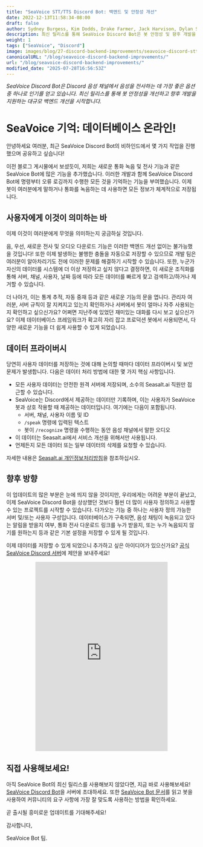 ```yaml
---
title: "SeaVoice STT/TTS Discord Bot: 백엔드 및 안정성 개선"
date: 2022-12-13T11:58:34-08:00
draft: false
author: Sydney Burgess, Kim Dodds, Drake Farmer, Jack Harvison, Dylan Strong, Cody Vernon
description: 최신 릴리스를 통해 SeaVoice Discord Bot은 봇 안정성 및 향후 개발을 개선하는 대규모 백엔드 개선을 시작합니다.
weight: 1
tags: ["SeaVoice", "Discord"]
image: images/blog/27-discord-backend-improvements/seavoice-discord-stt-tts-bot-backend-improvements.jpg
canonicalURL: "/blog/seavoice-discord-backend-improvements/"
url: "/blog/seavoice-discord-backend-improvements/"
modified_date: "2025-07-28T16:56:53Z"
---
```


*SeaVoice Discord Bot은 Discord 음성 채널에서 음성을 전사하는 데 가장 좋은 옵션 중 하나로 인기를 얻고 있습니다. 최신 릴리스를 통해 봇 안정성을 개선하고 향후 개발을 지원하는 대규모 백엔드 개선을 시작합니다.*

# SeaVoice 기억: 데이터베이스 온라인!

안녕하세요 여러분, 최근 SeaVoice Discord Bot의 비하인드에서 몇 가지 작업을 진행했으며 공유하고 싶습니다!

이전 블로그 게시물에서 보셨듯이, 저희는 새로운 통화 녹음 및 전사 기능과 같은 SeaVoice Bot에 많은 기능을 추가했습니다. 이러한 개발과 함께 SeaVoice Discord Bot에 명령부터 오류 로깅까지 수행한 모든 것을 기억하는 기능을 부여했습니다. 이제 봇이 여러분에게 말하거나 통화를 녹음하는 데 사용하면 모든 정보가 체계적으로 저장됩니다.

## 사용자에게 이것이 의미하는 바
이제 이것이 여러분에게 무엇을 의미하는지 궁금하실 것입니다.

음, 우선, 새로운 전사 및 오디오 다운로드 기능은 이러한 백엔드 개선 없이는 불가능했을 것입니다! 또한 이제 발생하는 불행한 충돌을 자동으로 저장할 수 있으므로 개발 팀은 여러분이 알아차리기도 전에 이러한 문제를 해결하기 시작할 수 있습니다. 또한, 누군가 자신의 데이터를 시스템에 더 이상 저장하고 싶지 않다고 결정하면, 이 새로운 조직화를 통해 서버, 채널, 사용자, 날짜 등에 따라 모든 데이터를 빠르게 찾고 검색하고/하거나 제거할 수 있습니다.

더 나아가, 이는 통계 추적, 자동 중재 등과 같은 새로운 기능의 문을 엽니다. 관리자 여러분, 서버 규칙이 잘 지켜지고 있는지 확인하거나 서버에서 봇이 얼마나 자주 사용되는지 확인하고 싶으신가요? 어쩌면 지난주에 있었던 재미있는 대화를 다시 보고 싶으신가요? 이제 데이터베이스 프레임워크가 확고히 자리 잡고 프로덕션 봇에서 사용되면서, 다양한 새로운 기능을 더 쉽게 사용할 수 있게 되었습니다.

## 데이터 프라이버시

당연히 사용자 데이터를 저장하는 것에 대해 논의할 때마다 데이터 프라이버시 및 보안 문제가 발생합니다. 다음은 데이터 처리 방법에 대한 몇 가지 핵심 사항입니다.
- 모든 사용자 데이터는 안전한 원격 서버에 저장되며, 소수의 Seasalt.ai 직원만 접근할 수 있습니다.
- SeaVoice는 Discord에서 제공하는 데이터만 기록하며, 이는 사용자가 SeaVoice 봇과 상호 작용할 때 제공하는 데이터입니다. 여기에는 다음이 포함됩니다.
    - 서버, 채널, 사용자 이름 및 ID
    - `/speak` 명령에 입력된 텍스트
    - 봇이 `/recognize` 명령을 수행하는 동안 음성 채널에서 말한 오디오
- 이 데이터는 Seasalt.ai에서 서비스 개선을 위해서만 사용됩니다.
- 언제든지 모든 데이터 또는 일부 데이터의 삭제를 요청할 수 있습니다.

자세한 내용은 [Seasalt.ai 개인정보처리방침](https://seasalt.ai/privacy/)을 참조하십시오.

## 향후 방향

이 업데이트의 많은 부분은 눈에 띄지 않을 것이지만, 우리에게는 어려운 부분이 끝났고, 이제 SeaVoice Discord Bot을 상상했던 것보다 훨씬 더 많이 사용자 정의하고 사용할 수 있는 프로젝트를 시작할 수 있습니다.
다가오는 기능 중 하나는 사용자 정의 가능한 서버 및/또는 사용자 구성입니다.
데이터베이스가 구축되면, 음성 채팅이 녹음되고 있다는 알림을 받을지 여부, 통화 전사 다운로드 링크를 누가 받을지, 또는 누가 녹음되지 않기를 원하는지 등과 같은 기본 설정을 저장할 수 있게 될 것입니다.

이제 데이터를 저장할 수 있게 되었으니 추가하고 싶은 아이디어가 있으신가요? [공식 SeaVoice Discord 서버](https://discord.gg/dfAYfwBQ)에 제안을 보내주세요!

<center>
<iframe src="https://discordapp.com/widget?id=919037515514654721&theme=dark" width="350" height="500" allowtransparency="true" frameborder="0" sandbox="allow-popups allow-popups-to-escape-sandbox allow-same-origin allow-scripts"></iframe>
</center>

## 직접 사용해보세요!

아직 SeaVoice Bot의 최신 릴리스를 사용해보지 않았다면, 지금 바로 사용해보세요! [SeaVoice Discord Bot](https://discord.com/oauth2/authorize?client_id=1001955060210749492&scope=bot)을 서버에 초대하세요.
또한 [SeaVoice Bot 문서](https://wiki.seasalt.ai/seavoice/discord/discord-bot/)를 읽고 봇을 사용하여 커뮤니티의 요구 사항에 가장 잘 맞도록 사용하는 방법을 확인하세요.

곧 출시될 흥미로운 업데이트를 기대해주세요!

감사합니다,

SeaVoice Bot 팀.
